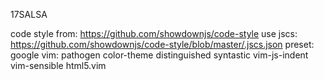 17SALSA


code style from: https://github.com/showdownjs/code-style
use jscs: 
  https://github.com/showdownjs/code-style/blob/master/.jscs.json
  preset: google
vim:
  pathogen
  color-theme distinguished
  syntastic vim-js-indent vim-sensible html5.vim


